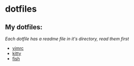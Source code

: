 # dotfiles

## My dotfiles:

_Each dotfile has a readme file in it's directory, read them first_
* [vimrc](vimrc/.vimrc)
* [kitty](kitty/kitty.conf)
* [fish](fish/config.fish)
